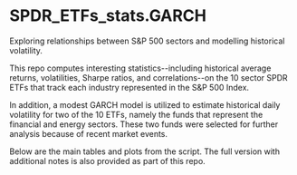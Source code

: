 # SPDR_ETFs_stats.GARCH
Exploring relationships between S&amp;P 500 sectors and modelling historical volatility.

This repo computes interesting statistics--including historical average returns, volatilities, Sharpe ratios, and correlations--on the 10 sector SPDR ETFs that track each industry represented in the S&P 500 Index. 

In addition, a modest GARCH model is utilized to estimate historical daily volatility for two of the 10 ETFs, namely the funds that represent the financial and energy sectors. These two funds were selected for further analysis because of recent market events.

Below are the main tables and plots from the script. The full version with additional notes is also provided as part of this repo.


